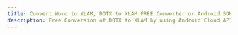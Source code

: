 ---title: Convert Word to XLAM, DOTX to XLAM FREE Converter or Android SDKdescription: Free Conversion of DOTX to XLAM by using Android Cloud APIs & SDKs. Also Create, Edit & Render Microsoft Word & OpenOffice documents in the Cloud.---